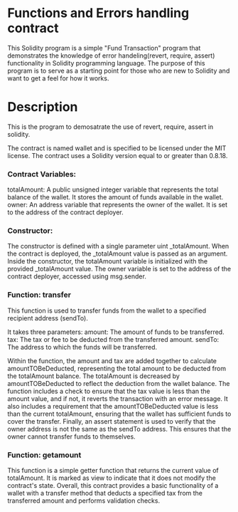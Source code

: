 # Functions and Errors handling contract
This Solidity program is a simple "Fund Transaction" program that demonstrates the knowledge of error handeling(revert, require, assert) functionality in Solidity programming language. 
The purpose of this program is to serve as a starting point for those who are new to Solidity and want to get a feel for how it works.

# Description
This is the program to demosatrate the use of revert, require, assert in solidity.

The contract is named wallet and is specified to be licensed under the MIT license. The contract uses a Solidity version equal to or greater than 0.8.18.

### Contract Variables:
totalAmount: A public unsigned integer variable that represents the total balance of the wallet. It stores the amount of funds available in the wallet. owner: An address variable that represents the owner of the wallet. It is set to the address of the contract deployer.

### Constructor:
The constructor is defined with a single parameter uint _totalAmount. When the contract is deployed, the _totalAmount value is passed as an argument. Inside the constructor, the totalAmount variable is initialized with the provided _totalAmount value. The owner variable is set to the address of the contract deployer, accessed using msg.sender.

### Function: transfer
This function is used to transfer funds from the wallet to a specified recipient address (sendTo).

It takes three parameters: amount: The amount of funds to be transferred. tax: The tax or fee to be deducted from the transferred amount. sendTo: The address to which the funds will be transferred.

Within the function, the amount and tax are added together to calculate amountTOBeDeducted, representing the total amount to be deducted from the totalAmount balance. The totalAmount is decreased by amountTOBeDeducted to reflect the deduction from the wallet balance. The function includes a check to ensure that the tax value is less than the amount value, and if not, it reverts the transaction with an error message. It also includes a requirement that the amountTOBeDeducted value is less than the current totalAmount, ensuring that the wallet has sufficient funds to cover the transfer. Finally, an assert statement is used to verify that the owner address is not the same as the sendTo address. This ensures that the owner cannot transfer funds to themselves.

### Function: getamount
This function is a simple getter function that returns the current value of totalAmount. It is marked as view to indicate that it does not modify the contract's state. Overall, this contract provides a basic functionality of a wallet with a transfer method that deducts a specified tax from the transferred amount and performs validation checks.
